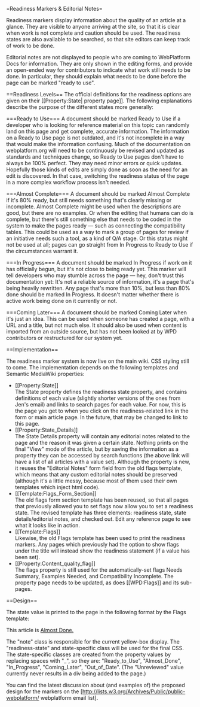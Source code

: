 =Readiness Markers & Editorial Notes=

Readiness markers display information about the quality of an article at a glance.  They are visible to anyone arriving at the site, so that it is clear when work is not complete and caution should be used.  The readiness states are also available to be searched, so that site editors can keep track of work to be done.

Editorial notes are not displayed to people who are coming to WebPlatform Docs for information.  They are only shown in the editing forms, and provide an open-ended way for contributors to indicate what work still needs to be done.  In particular, they should explain what needs to be done before the page can be marked "ready to use".


==Readiness Levels==
The official definitions for the readiness options are given on their [[Property:State| property page]].  The following explanations describe the purpose of the different states more generally:

===Ready to Use===
A document should be marked Ready to Use if a developer who is looking for reference material on this topic can randomly land on this page and get complete, accurate information. The information on a Ready to Use page is not outdated, and it's not incomplete in a way that would make the information confusing. Much of the documentation on webplatform.org will need to be continuously be revised and updated as standards and techniques change, so Ready to Use pages don't have to always be 100% perfect. They may need minor errors or quick updates.  Hopefully those kinds of edits are simply done as soon as the need for an edit is discovered. In that case, switching the readiness status of the page in a more complex workflow process isn't needed.

===Almost Complete===
A document should be marked Almost Complete if it's 80% ready, but still needs something that's clearly missing or incomplete.  Almost Complete might be used when the descriptions are good, but there are no examples. Or when the editing that humans can do is complete, but there's still something else that needs to be coded in the system to make the pages ready — such as connecting the compatibility tables. This could be used as a way to mark a group of pages for review if an initiative needs such a tool, as a kind of Q/A stage. Or this status might not be used at all; pages can go straight from In Progress to Ready to Use if the circumstances warrant it.

===In Progress===
A document should be marked In Progress if work on it has officially begun, but it's not close to being ready yet. This marker will tell developers who may stumble across the page — hey, don't trust this documentation yet: It's not a reliable source of information, it's a page that's being heavily rewritten. Any page that's more than 10%, but less than 80% done should be marked In Progress. It doesn't matter whether there is active work being done on it currently or not. 

===Coming Later===
A document should be marked Coming Later when it's just an idea. This can be used when someone has created a page, with a URL and a title, but not much else. It should also be used when content is imported from an outside source, but has not been looked at by WPD contributors or restructured for our system yet. 

==Implementation==

The readiness marker system is now live on the main wiki.  CSS styling still to come.  The implementation depends on the following templates and Semantic MediaWiki properties:

* [[Property:State]]<br/>
The State property defines the readiness state property, and contains definitions of each value (slightly shorter versions of the ones from Jen's email) and links to search pages for each value.  For now, this is the page you get to when you click on the readiness-related link in the form or main article page.    In the future, that may be changed to link to this page.
* [[Property:State_Details]]<br/>
The State Details property will contain any editorial notes related to the page and the reason it was given a certain state.  Nothing prints on the final "View" mode of the article, but by saving the information as a property they can be accessed by search functions (the above link will have a list of all articles with a value set).  Although the property is new, it reuses the "Editorial Notes" form field from the old flags template, which means that any custom editorial notes should be preserved (although it's a little messy, because most of them used their own templates which inject html code).
* [[Template:Flags_Form_Section]]<br/>
The old flags form section template has been reused, so that all pages that previously allowed you to set flags now allow you to set a readiness state.  The revised template has three elements: readiness state, state details/editorial notes, and checked out.  Edit any reference page to see what it looks like in action.
*  [[Template:Flags]]<br/>
Likewise, the old Flags template has been used to print the readiness markers.  Any pages which previously had the option to show flags under the title will instead show the readiness statement (if a value has been set).
* [[Property:Content_quality_flag]]<br/>
The flags property is still used for the automatically-set flags Needs Summary, Examples Needed, and Compatibility Incomplete.  The property page needs to be updated, as does [[WPD:Flags]] and its sub-pages.

==Design==

The state value is printed to the page in the following format by the Flags template:

<syntaxhighlight>
<div class="note readiness-state Almost_Done"> 
<p>This article is <a href="/wiki/Property:State" title="Property:State">Almost Done.</a>
</p>
</div>
</syntaxhighlight>

The "note" class is responsible for the current yellow-box display.  The "readiness-state" and state-specific class will be used for the final CSS.  The state-specific classes are created from the property values by replacing spaces with "_", so they are: "Ready_to_Use", "Almost_Done", "In_Progress", "Coming_Later", "Out_of_Date".  (The "Unreviewed" value currently never results in a div being added to the page.)

You can find the latest discussion about (and examples of) the proposed design for the markers on the [http://lists.w3.org/Archives/Public/public-webplatform/ webplatform email list].